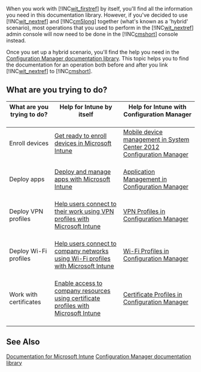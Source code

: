 When you work with [!INC[wit_firstref](../Token/wit_firstref_md.md)] by itself, you'll find all the information you need in this documentation library. However, if you've decided to use [!INC[wit_nextref](../Token/wit_nextref_md.md)] and [!INC[cm5long](../Token/cm5long_md.md)] together (what's known as a 'hybrid' scenario), most operations that you used to perform in the [!INC[wit_nextref](../Token/wit_nextref_md.md)] admin console will now need to be done in the [!INC[cmshort](../Token/cmshort_md.md)] console instead.

Once you set up a hybrid scenario, you'll find the help you need in the [Configuration Manager documentation library](https://technet.microsoft.com/en-us/library/gg682041.aspx). This topic helps you to find the documentation for an operation both before and after you link [!INC[wit_nextref](../Token/wit_nextref_md.md)] to [!INC[cmshort](../Token/cmshort_md.md)].

## What are you trying to do?

|What are you trying to do? <br /> <br />|Help for Intune by itself <br /> <br />|Help for Intune with Configuration Manager <br /> <br />|
|------------------------------|-----------------------------|----------------------------------------------|
|Enroll devices <br /> <br />|[Get ready to enroll devices in Microsoft Intune](https://technet.microsoft.com/library/dn646962.aspx) <br /> <br />|[Mobile device management in System Center 2012 Configuration Manager](https://technet.microsoft.com/library/mt243476.aspx) <br /> <br />|
|Deploy apps <br /> <br />|[Deploy and manage apps with Microsoft Intune](https://technet.microsoft.com/library/dn646965.aspx) <br /> <br />|[Application Management in Configuration Manager](https://technet.microsoft.com/library/gg699373.aspx) <br /> <br />|
|Deploy VPN profiles <br /> <br />|[Help users connect to their work using VPN profiles with Microsoft Intune](https://technet.microsoft.com/library/dn818905.aspx) <br /> <br />|[VPN Profiles in Configuration Manager](https://technet.microsoft.com/library/dn261217.aspx) <br /> <br />|
|Deploy Wi-Fi profiles <br /> <br />|[Help users connect to company networks using Wi-Fi profiles with Microsoft Intune](https://technet.microsoft.com/library/dn818903.aspx) <br /> <br />|[Wi-Fi Profiles in Configuration Manager](https://technet.microsoft.com/library/dn261221.aspx) <br /> <br />|
|Work with certificates <br /> <br />|[Enable access to company resources using certificate profiles with Microsoft Intune](https://technet.microsoft.com/library/dn818904.aspx) <br /> <br />|[Certificate Profiles in Configuration Manager](https://technet.microsoft.com/library/dn261202.aspx) <br /> <br />|

## See Also
[Documentation for Microsoft Intune](../Topic/Documentation_for_Microsoft_Intune.md)
[Configuration Manager documentation library](https://technet.microsoft.com/en-us/library/gg682041.aspx)

